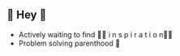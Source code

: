 ## :japanese_ogre: Hey :japanese_ogre:
- Actively waiting to find :bowing_man: i n s p i r a t i o n:bowing_man:
- Problem solving parenthood :girl:

<!--
**benjflowers/benjflowers** is a ✨ _special_ ✨ repository because its `README.md` (this file) appears on your GitHub profile.

Here are some ideas to get you started:

- 🔭 I’m currently working on ...
- 🌱 I’m currently learning ...
- 👯 I’m looking to collaborate on ...
- 🤔 I’m looking for help with ...
- 💬 Ask me about ...
- 📫 How to reach me: ...
- 😄 Pronouns: ...
- ⚡ Fun fact: ...
-->

